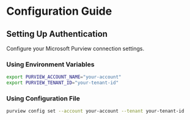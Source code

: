 # Configuration Guide

## Setting Up Authentication
Configure your Microsoft Purview connection settings.

### Using Environment Variables
```bash
export PURVIEW_ACCOUNT_NAME="your-account"
export PURVIEW_TENANT_ID="your-tenant-id"
```

### Using Configuration File
```bash
purview config set --account your-account --tenant your-tenant-id
```
